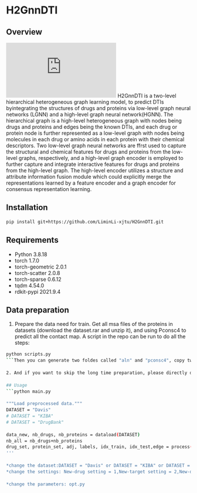 # H2GnnDTI
## Overview
![image](https://github.com/LiminLi-xjtu/H2GnnDTI/blob/master/flow.pdf)
 H2GnnDTI is a two-level hierarchical heterogeneous graph learning model, to predict DTIs byintegrating the structures of drugs and proteins via low-level graph neural networks (LGNN) and a high-level graph
neural network(HGNN). The hierarchical graph is a high-level heterogeneous graph with nodes being drugs and proteins and edges being the known DTIs, and each drug or protein node is further represented as a low-level graph with nodes being molecules in each drug or amino acids in each protein with their chemical descriptors. Two low-level graph neural networks are ffrst used to capture the structural and chemical features for drugs and proteins from the low-level graphs, respectively, and a high-level graph encoder is employed to further capture and integrate interactive features for drugs and proteins from the high-level graph. The high-level encoder utilizes a structure and attribute information fusion module which could explicitly merge the representations learned by a feature encoder and a graph encoder for consensus representation learning.

## Installation
```bash
pip install git+https://github.com/LiminLi-xjtu/H2GnnDTI.git
```

## Requirements
* Python 3.8.18
* torch              1.7.0
* torch-geometric    2.0.1
* torch-scatter      2.0.8
* torch-sparse      0.6.12
* tqdm 4.54.0
* rdkit-pypi        2021.9.4
  
## Data preparation
1. Prepare the data need for train. Get all msa files of the proteins in datasets (download the dataset.rar and unzip it), and using Pconsc4 to predict all the contact map. A script in the repo can be run to do all the steps:
```bash
python scripts.py
```Then you can generate two foldes called "aln" and "pconsc4", copy two folders from davis to the /data/davis of your repo, so do the KIBA and DrugBank.

2. And if you want to skip the long time preparation, please directly download the contact map and msa files which we already generated from (files). For more detailed generating information, please refer to the "scripts.py". Then copy the corresponding two folders to each dataset dir. 

## Usage
```python main.py

"""Load preprocessed data."""
DATASET = "Davis"
# DATASET = "KIBA"
# DATASET = "DrugBank"

data_new, nb_drugs, nb_proteins = dataload(DATASET)
nb_all = nb_drugs+nb_proteins
drug_set, protein_set, adj, labels, idx_train, idx_test,edge = process(data_new, nb_drugs, nb_proteins,DATASET,foldcount=5,setting = 2)
'''

*change the dataset:DATASET = "Davis" or DATASET = "KIBA" or DATASET = "KIBA"
*change the settings: New-drug setting = 1,New-target setting = 2,New-dt setting = 3

*change the parameters: opt.py

